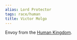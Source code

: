 ```yaml
---
alias: Lord Protector
tags: race/human
title: Victor Molgo
---
```


Envoy from the [Human Kingdom](../Groups/Human%20Kingdom.md).
